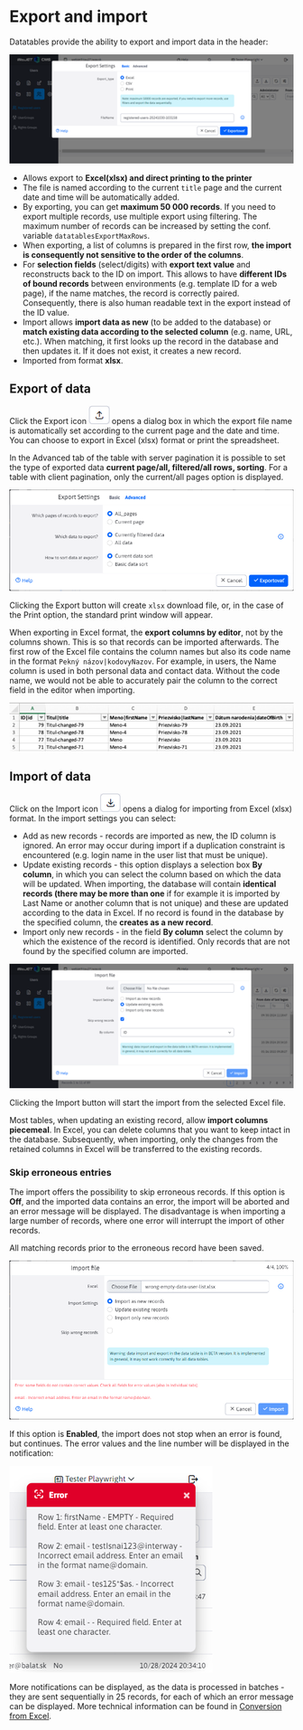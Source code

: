# Export and import

Datatables provide the ability to export and import data in the header:

![](export-dialog.png)

- Allows export to **Excel(xlsx) and direct printing to the printer**
- The file is named according to the current `title` page and the current date and time will be automatically added.
- By exporting, you can get **maximum 50 000 records**. If you need to export multiple records, use multiple export using filtering. The maximum number of records can be increased by setting the conf. variable `datatablesExportMaxRows`.
- When exporting, a list of columns is prepared in the first row, **the import is consequently not sensitive to the order of the columns**.
- For **selection fields** (select/digits) with **export text value** and reconstructs back to the ID on import. This allows to have **different IDs of bound records** between environments (e.g. template ID for a web page), if the name matches, the record is correctly paired. Consequently, there is also human readable text in the export instead of the ID value.
- Import allows **import data as new** (to be added to the database) or **match existing data according to the selected column** (e.g. name, URL, etc.). When matching, it first looks up the record in the database and then updates it. If it does not exist, it creates a new record.
- Imported from format **xlsx**.

## Export of data

Click the Export icon ![](export-icon.png ":no-zoom") opens a dialog box in which the export file name is automatically set according to the current page and the date and time. You can choose to export in Excel (xlsx) format or print the spreadsheet.

In the Advanced tab of the table with server pagination it is possible to set the type of exported data **current page/all, filtered/all rows, sorting**. For a table with client pagination, only the current/all pages option is displayed.

![](export-dialog-advanced.png)

Clicking the Export button will create `xlsx` download file, or, in the case of the Print option, the standard print window will appear.

When exporting in Excel format, the **export columns by editor**, not by the columns shown. This is so that records can be imported afterwards. The first row of the Excel file contains the column names but also its code name in the format `Pekný názov|kodovyNazov`. For example, in users, the Name column is used in both personal data and contact data. Without the code name, we would not be able to accurately pair the column to the correct field in the editor when importing.

![](excel.png)

## Import of data

Click on the Import icon ![](import-icon.png ":no-zoom") opens a dialog for importing from Excel (xlsx) format. In the import settings you can select:
- Add as new records - records are imported as new, the ID column is ignored. An error may occur during import if a duplication constraint is encountered (e.g. login name in the user list that must be unique).
- Update existing records - this option displays a selection box **By column**, in which you can select the column based on which the data will be updated. When importing, the database will contain **identical records (there may be more than one** if for example it is imported by Last Name or another column that is not unique) and these are updated according to the data in Excel. If no record is found in the database by the specified column, the **creates as a new record**.
- Import only new records - in the field **By column** select the column by which the existence of the record is identified. Only records that are not found by the specified column are imported.

![](import-dialog.png)

Clicking the Import button will start the import from the selected Excel file.

Most tables, when updating an existing record, allow **import columns piecemeal**. In Excel, you can delete columns that you want to keep intact in the database. Subsequently, when importing, only the changes from the retained columns in Excel will be transferred to the existing records.

### Skip erroneous entries

The import offers the possibility to skip erroneous records. If this option is **Off**, and the imported data contains an error, the import will be aborted and an error message will be displayed. The disadvantage is when importing a large number of records, where one error will interrupt the import of other records.

All matching records prior to the erroneous record have been saved.

![](import_error.png)

If this option is **Enabled**, the import does not stop when an error is found, but continues. The error values and the line number will be displayed in the notification:

![](import_err_notification.png)

More notifications can be displayed, as the data is processed in batches - they are sent sequentially in 25 records, for each of which an error message can be displayed. More technical information can be found in [Conversion from Excel](../../developer/datatables/export-import.md#conversion-from-excel).
